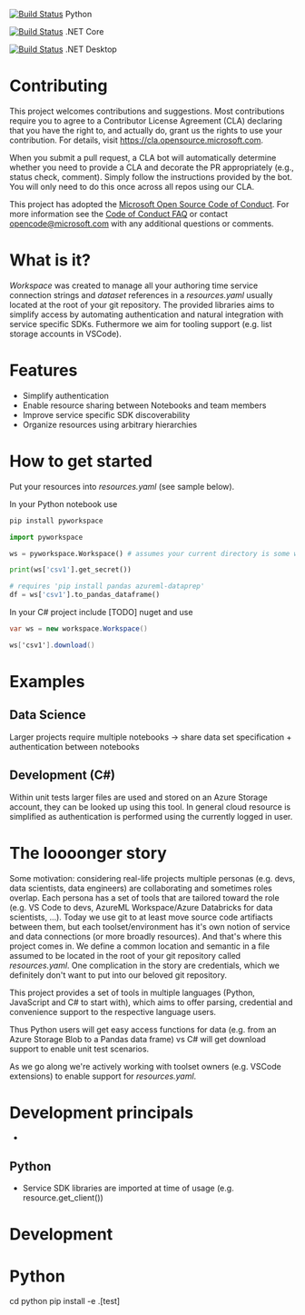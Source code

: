 
[![Build Status](https://dev.azure.com/ossworkspace/Workspace/_apis/build/status/Microsoft.Workspace%20Python?branchName=master)](https://dev.azure.com/ossworkspace/Workspace/_build/latest?definitionId=1&branchName=master)
Python

[![Build Status](https://dev.azure.com/ossworkspace/Workspace/_apis/build/status/Microsoft.Workspace%20DotNet%20Core?branchName=master)](https://dev.azure.com/ossworkspace/Workspace/_build/latest?definitionId=3&branchName=master)
.NET Core

[![Build Status](https://dev.azure.com/ossworkspace/Workspace/_apis/build/status/Microsoft.Workspace%20DotNet%20Desktop?branchName=master)](https://dev.azure.com/ossworkspace/Workspace/_build/latest?definitionId=2&branchName=master)
.NET Desktop

# Contributing

This project welcomes contributions and suggestions.  Most contributions require you to agree to a
Contributor License Agreement (CLA) declaring that you have the right to, and actually do, grant us
the rights to use your contribution. For details, visit https://cla.opensource.microsoft.com.

When you submit a pull request, a CLA bot will automatically determine whether you need to provide
a CLA and decorate the PR appropriately (e.g., status check, comment). Simply follow the instructions
provided by the bot. You will only need to do this once across all repos using our CLA.

This project has adopted the [Microsoft Open Source Code of Conduct](https://opensource.microsoft.com/codeofconduct/).
For more information see the [Code of Conduct FAQ](https://opensource.microsoft.com/codeofconduct/faq/) or
contact [opencode@microsoft.com](mailto:opencode@microsoft.com) with any additional questions or comments.

# What is it?
_Workspace_ was created to manage all your authoring time service connection strings and *dataset* references in a *resources.yaml*
usually located at the root of your git repository.
The provided libraries aims to simplify access by automating authentication and natural integration with service specific SDKs.
Futhermore we aim for tooling support (e.g. list storage accounts in VSCode). 

# Features
* Simplify authentication
* Enable resource sharing between Notebooks and team members
* Improve service specific SDK discoverability
* Organize resources using arbitrary hierarchies

# How to get started
Put your resources into *resources.yaml* (see sample below).

In your Python notebook use

```bash
pip install pyworkspace
```

```python
import pyworkspace

ws = pyworkspace.Workspace() # assumes your current directory is some where in your git repository

print(ws['csv1'].get_secret())

# requires 'pip install pandas azureml-dataprep'
df = ws['csv1'].to_pandas_dataframe()
```

In your C# project include [TODO] nuget and use

```C#
var ws = new workspace.Workspace()

ws['csv1'].download()
```

# Examples
## Data Science
Larger projects require multiple notebooks -> share data set specification + authentication between notebooks

## Development (C#)
Within unit tests larger files are used and stored on an Azure Storage account, they can be looked up using this tool.
In general cloud resource is simplified as authentication is performed using the currently logged in user.

# The loooonger story
Some motivation: considering real-life projects multiple personas (e.g. devs, data scientists, data engineers) are collaborating and sometimes roles overlap. Each persona has a set of tools that are tailored toward the role (e.g. VS Code to devs, AzureML Workspace/Azure Databricks for data scientists, ...). Today we use git to at least move source code artifiacts between them, but each toolset/environment has it's own notion of service and data connections (or more broadly resources). 
And that's where this project comes in. We define a common location and semantic in a file assumed to be located in the root of your git repository called *resources.yaml*. One complication in the story are credentials, which we definitely don't want to put into our beloved git repository. 

This project provides a set of tools in multiple languages (Python, JavaScript and C# to start with), which aims to offer parsing, credential and convenience support to the respective language users.

Thus Python users will get easy access functions for data (e.g. from an Azure Storage Blob to a Pandas data frame) vs C# will get download support to enable unit test scenarios.

As we go along we're actively working with toolset owners (e.g. VSCode extensions) to enable support for *resources.yaml*. 

# Development principals
*

## Python
* Service SDK libraries are imported at time of usage (e.g. resource.get_client())


# Development

# Python

cd python
pip install -e .[test]
